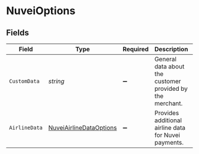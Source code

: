 # NuveiOptions


## Fields

| Field                                                                         | Type                                                                          | Required                                                                      | Description                                                                   | Example                                                                       |
| ----------------------------------------------------------------------------- | ----------------------------------------------------------------------------- | ----------------------------------------------------------------------------- | ----------------------------------------------------------------------------- | ----------------------------------------------------------------------------- |
| `CustomData`                                                                  | *string*                                                                      | :heavy_minus_sign:                                                            | General data about the customer provided by the merchant.                     | user=123,trusted=false                                                        |
| `AirlineData`                                                                 | [NuveiAirlineDataOptions](../../Models/Components/NuveiAirlineDataOptions.md) | :heavy_minus_sign:                                                            | Provides additional airline data for Nuvei payments.                          |                                                                               |